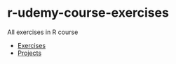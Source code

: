 # r-udemy-course-exercises
All exercises in R course
- [Exercises](./exercises)
- [Projects](./projects)
